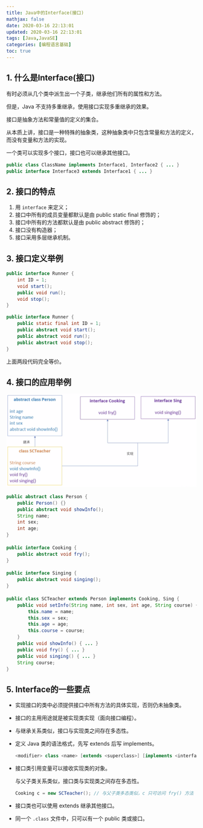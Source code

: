 ```yaml
---
title: Java中的Interface(接口)
mathjax: false
date: 2020-03-16 22:13:01
updated: 2020-03-16 22:13:01
tags: [Java,JavaSE]
categories: [编程语言基础]
toc: true
---
```


## 1. 什么是Interface(接口)

有时必须从几个类中派生出一个子类，继承他们所有的属性和方法。

但是，Java 不支持多重继承，使用接口实现多重继承的效果。

接口是抽象方法和常量值的定义的集合。

从本质上讲，接口是一种特殊的抽象类，这种抽象类中只包含常量和方法的定义，而没有变量和方法的实现。

一个类可以实现多个接口，接口也可以继承其他接口。

```java
public class ClassName implements Interface1, Interface2 { ... }
public interface Interface3 extends Interface1 { ... }
```

<!--more-->

## 2. 接口的特点

1. 用 `interface` 来定义；
2. 接口中所有的成员变量都默认是由 public static final 修饰的；
3. 接口中所有的方法都默认是由 public abstract 修饰的；
4. 接口没有构造器；
5. 接口采用多层继承机制。

## 3. 接口定义举例

```java
public interface Runner {
    int ID = 1;
    void start();
    public void run();
    void stop();
}
```

```java
public interface Runner {
    public static final int ID = 1;
    public abstract void start();
    public abstract void run();
    public abstract void stop();
}
```

上面两段代码完全等价。

## 4. 接口的应用举例

![](https://raw.githubusercontent.com/gukaifeng/PicGo/master/img/Java%E4%B8%AD%E7%9A%84Interface(%E6%8E%A5%E5%8F%A3)_1.png)

```java
public abstract class Person {
    public Person() {}
    public abstract void showInfo();
    String name;
    int sex;
    int age;
}

public interface Cooking {
    public abstract void fry();
}

public interface Singing {
    public abstract void singing();
}

public class SCTeacher extends Person implements Cooking, Sing {
    public void setInfo(String name, int sex, int age, String course) {
        this.name = name;
        this.sex = sex;
        this.age = age;
        this.course = course;
    }
    public void showInfo() { ... }
    public void fry() { ... }
    public void singing() { ... }
    String course;
}
```

## 5. Interface的一些要点

* 实现接口的类中必须提供接口中所有方法的具体实现，否则仍未抽象类。

* 接口的主用用途就是被实现类实现（面向接口编程）。

* 与继承关系类似，接口与实现类之间存在多态性。

* 定义 Java 类的语法格式，先写 extends 后写 implements。

    ```java
    <modifier> class <name> [extends <superclass>] [implements <interface1> [, <interface2>, ...]]  { ... }
    ```

* 接口类引用变量可以接收实现类的对象。

    与父子类关系类似，接口类与实现类之间存在多态性。

    ```java
    Cooking c = new SCTeacher(); // 与父子类多态类似，c 只可访问 fry() 方法
    ```

* 接口类也可以使用 extends 继承其他接口。

* 同一个 `.class` 文件中，只可以有一个 public 类或接口。

### 